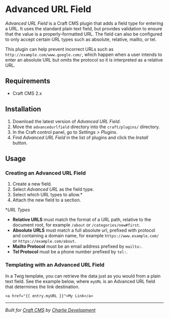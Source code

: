 # Advanced URL Field

*Advanced URL Field* is a Craft CMS plugin that adds a field type for entering a URL. It uses the standard plain text field, but provides validation to ensure that the value is a properly-formatted URL. The field can also be configured to only accept certain URL types such as absolute, relative, mailto, or tel.

This plugin can help prevent incorrect URLs such as `http://example.com/www.google.com/`, which happen when a user intends to enter an absolute URL but omits the protocol so it is interpreted as a relative URL.

## Requirements

* Craft CMS 2.x

## Installation

1. Download the latest version of *Advanced URL Field*.
2. Move the `advancedurlfield` directory into the `craft/plugins/` directory.
3. In the Craft control panel, go to *Settings > Plugins*.
4. Find *Advanced URL Field* in the list of plugins and click the *Install* button.

## Usage

### Creating an Advanced URL Field

1. Create a new field.
2. Select *Advanced URL* as the field type.
4. Select which URL types to allow.*
5. Attach the new field to a section.

**URL Types*

* **Relative URLS** must match the format of a URL path, relative to the document root, for example `/about` or `/categories/new#first`.
* **Absolute URLS** must match a full absolute url, prefixed with protocol and containing a domain name, for example `https://www.example.com/` or `https://example.com/about`.
* **Mailto Protocol** must be an email address prefixed by `mailto:`.
* **Tel Protocol** must be a phone number prefixed by `tel:`.

### Templating with an Advanced URL Field

In a Twig template, you can retrieve the data just as you would from a plain text field. See the example below, where `myURL` is an Advanced URL field that determines the link destination.

```twig
<a href="{{ entry.myURL }}">My Link</a>
```

---

*Built for [Craft CMS](https://craftcms.com/) by [Charlie Development](http://charliedev.com/)*

